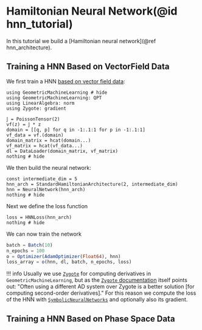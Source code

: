 # Hamiltonian Neural Network(@id hnn_tutorial)

In this tutorial we build a [Hamiltonian neural network](@ref hnn_architecture). 

## Training a HNN Based on VectorField Data

We first train a HNN [based on vector field data](@ref "HNN Loss for Vector Field Data"):

```@example hnn
using GeometricMachineLearning # hide
using GeometricMachineLearning: QPT
using LinearAlgebra: norm
using Zygote: gradient

𝕁 = PoissonTensor(2)
vf(z) = 𝕁 * z
domain = [[q, p] for q in -1:.1:1 for p in -1:.1:1]
vf_data = vf.(domain)
domain_matrix = hcat(domain...)
vf_matrix = hcat(vf_data...)
dl = DataLoader(domain_matrix, vf_matrix)
nothing # hide
```

We then build the neural network:

```@example hnn
const intermediate_dim = 5
hnn_arch = StandardHamiltonianArchitecture(2, intermediate_dim)
hnn = NeuralNetwork(hnn_arch)
nothing # hide
```

Next we define the loss function

```@example hnn
loss = HNNLoss(hnn_arch)
nothing # hide
```

We can now train the network

```julia
batch = Batch(10)
n_epochs = 100
o = Optimizer(AdamOptimizer(Float64), hnn)
loss_array = o(hnn, dl, batch, n_epochs, loss)
```

!!! info
   Usually we use [`Zygote`](https://github.com/FluxML/Zygote.jl) for computing derivatives in `GeometricMachineLearning`, but as the [`Zygote` documentation](https://fluxml.ai/Zygote.jl/dev/limitations/#Second-derivatives-1) itself points out: "Often using a different AD system over Zygote is a better solution [for computing second-order derivatives]." For this reason we compute the loss of the HNN with [`SymbolicNeuralNetworks`](https://github.com/JuliaGNI/SymbolicNeuralNetworks.jl) and optionally also its gradient.

## Training a HNN Based on Phase Space Data